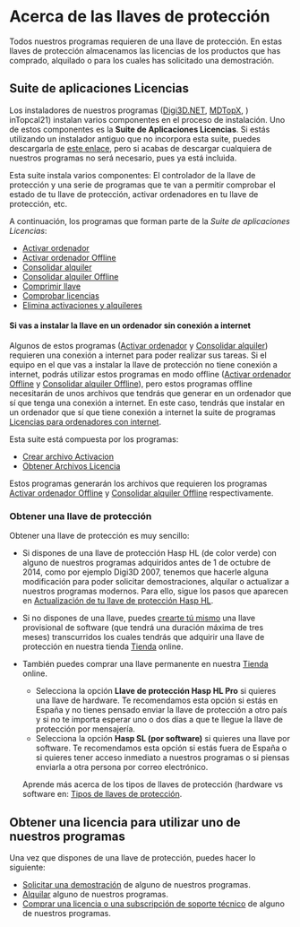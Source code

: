 # Acerca de las llaves de protección

Todos nuestros programas requieren de una llave de protección. En estas llaves de protección almacenamos las licencias de los productos que has comprado, alquilado o para los cuales has solicitado una demostración.

## Suite de aplicaciones Licencias

Los instaladores de nuestros programas \([Digi3D.NET](https://www.digi21.net/Digi3D/Download), [MDTopX](https://www.digi21.net/MDTop/Download), \)  inTopcal21\) instalan varios componentes en el proceso de instalación. Uno de estos componentes es la **Suite de Aplicaciones Licencias**. Si estás utilizando un instalador antiguo que no incorpora esta suite, puedes descargarla de [este enlace](http://digi21.blob.core.windows.net/download/SetupSuiteLicencias_es-ES.exe), pero si acabas de descargar cualquiera de nuestros programas no será necesario, pues ya está incluida.

Esta suite instala varios componentes: El controlador de la llave de protección y una serie de programas que te van a permitir comprobar el estado de tu llave de protección, activar ordenadores en tu llave de protección, etc.

A continuación, los programas que forman parte de la _Suite de aplicaciones Licencias_:

* [Activar ordenador](programas-relacionados-con-licencias-y-llaves-de-proteccion/activar-ordenador.md)
* [Activar ordenador Offline](programas-relacionados-con-licencias-y-llaves-de-proteccion/activar-ordenador-offline/)
* [Consolidar alquiler](programas-relacionados-con-licencias-y-llaves-de-proteccion/consolidar-alquiler.md)
* [Consolidar alquiler Offline](programas-relacionados-con-licencias-y-llaves-de-proteccion/consolidar-alquiler-offline/)
* [Comprimir llave](programas-relacionados-con-licencias-y-llaves-de-proteccion/elimina-activaciones-alquileres/comprimir-llave.md)
* [Comprobar licencias](programas-relacionados-con-licencias-y-llaves-de-proteccion/comprobar-licencias.md)
* [Elimina activaciones y alquileres](programas-relacionados-con-licencias-y-llaves-de-proteccion/elimina-activaciones-alquileres/)

#### Si vas a instalar la llave en un ordenador sin conexión a internet

Algunos de estos programas \([Activar ordenador](programas-relacionados-con-licencias-y-llaves-de-proteccion/activar-ordenador.md) y [Consolidar alquiler](programas-relacionados-con-licencias-y-llaves-de-proteccion/consolidar-alquiler.md)\) requieren una conexión a internet para poder realizar sus tareas. Si el equipo en el que vas a instalar la llave de protección no tiene conexión a internet, podrás utilizar estos programas en modo offline \([Activar ordenador Offline](programas-relacionados-con-licencias-y-llaves-de-proteccion/activar-ordenador-offline/) y [Consolidar alquiler Offline](programas-relacionados-con-licencias-y-llaves-de-proteccion/consolidar-alquiler-offline/)\), pero estos programas offline necesitarán de unos archivos que tendrás que generar en un ordenador que sí que tenga una conexión a internet. En este caso, tendrás que instalar en un ordenador que sí que tiene conexión a internet la suite de programas [Licencias para ordenadores con internet](http://digi21.blob.core.windows.net/download/SetupSuiteLicenciasOnline_es-ES.exe).

Esta suite está compuesta por los programas:

* [Crear archivo Activacion](programas-relacionados-con-licencias-y-llaves-de-proteccion/activar-ordenador-offline/untitled-1-2.md)
* [Obtener Archivos Licencia](programas-relacionados-con-licencias-y-llaves-de-proteccion/consolidar-alquiler-offline/obtener-archivos-licencia.md) 

Estos programas generarán los archivos que requieren los programas [Activar ordenador Offline](programas-relacionados-con-licencias-y-llaves-de-proteccion/activar-ordenador-offline/) y [Consolidar alquiler Offline](programas-relacionados-con-licencias-y-llaves-de-proteccion/consolidar-alquiler-offline/) respectivamente.

### Obtener una llave de protección

Obtener una llave de protección es muy sencillo:

* Si dispones de una llave de protección Hasp HL \(de color verde\) con alguno de nuestros programas adquiridos antes de 1 de octubre de 2014, como por ejemplo Digi3D 2007, tenemos que hacerle alguna modificación para poder solicitar demostraciones, alquilar o actualizar a nuestros programas modernos. Para ello, sigue los pasos que aparecen en [Actualización de tu llave de protección Hasp HL](obtener-una-llave-de-proteccion/actualizando-tu-llave-de-proteccion/actualizando-llave-hasp-hl/).
* Si no dispones de una llave, puedes [crearte tú mismo](obtener-una-llave-de-proteccion/creando-llave-provisional.md) una llave provisional de software \(que tendrá una duración máxima de tres meses\) transcurridos los cuales tendrás que adquirir una llave de protección en nuestra tienda [Tienda](https://www.digi21.net/Tienda/Compra) online.
* También puedes comprar una llave permanente en nuestra [Tienda](https://www.digi21.net/Tienda/Compra) online.

  * Selecciona la opción **Llave de protección Hasp HL Pro** si quieres una llave de hardware. Te recomendamos esta opción si estás en España y no tienes pensado enviar la llave de protección a otro país y si no te importa esperar uno o dos días a que te llegue la llave de protección por mensajería.
  * Selecciona la opción **Hasp SL \(por software\)** si quieres una llave por software. Te recomendamos esta opción si estás fuera de España o si quieres tener acceso inmediato a nuestros programas o si piensas enviarla a otra persona por correo electrónico.

  Aprende más acerca de los tipos de llaves de protección \(hardware vs software en: [Tipos de llaves de protección](tipos-de-llaves-proteccion.md).    

## Obtener una licencia para utilizar uno de nuestros programas

Una vez que dispones de una llave de protección, puedes hacer lo siguiente:

* [Solicitar una demostración](demostraciones.md) de alguno de nuestros programas.
* [Alquilar](alquileres.md) alguno de nuestros programas.
* [Comprar una licencia o una subscripción de soporte técnico](compras-subscripciones-soporte-tecnico.md) de alguno de nuestros programas. 

